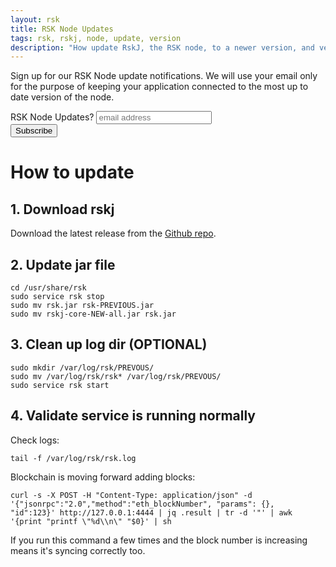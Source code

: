 ```yaml
---
layout: rsk
title: RSK Node Updates
tags: rsk, rskj, node, update, version
description: "How update RskJ, the RSK node, to a newer version, and verify that it works correctly. Also sign up for updates to get notified when there is a new version released."
---
```



Sign up for our RSK Node update notifications. We will use your email only for the purpose of keeping your application connected to the most up to date version of the node.

<!-- Begin Mailchimp Signup Form -->
<link href="//cdn-images.mailchimp.com/embedcode/slim-10_7.css" rel="stylesheet" type="text/css">
<style>#mc_embed_signup form { padding: 0; }</style>
<div id="mc_embed_signup">
<form action="https://rifos.us15.list-manage.com/subscribe/post?u=f52247d792ffe22c6f7be1379&amp;id=bb20694a36" method="post" id="mc-embedded-subscribe-form" name="mc-embedded-subscribe-form" class="validate" target="_blank" novalidate>
    <div id="mc_embed_signup_scroll">
	<label for="mce-EMAIL">RSK Node Updates?</label>
	<input type="email" value="" name="EMAIL" class="email" id="mce-EMAIL" placeholder="email address" required>
    <div style="position: absolute; left: -5000px;" aria-hidden="true"><input type="text" name="b_f52247d792ffe22c6f7be1379_bb20694a36" tabindex="-1" value=""></div>
    <div class="clear"><input type="submit" value="Subscribe" name="subscribe" id="mc-embedded-subscribe" class="button rounded"></div>
    </div>
</form>
</div>
<!--End mc_embed_signup-->

# How to update

## 1. Download rskj 
Download the latest release from the [Github repo](https://github.com/rsksmart/rskj/releases).

## 2. Update jar file 

```
cd /usr/share/rsk
sudo service rsk stop
sudo mv rsk.jar rsk-PREVIOUS.jar
sudo mv rskj-core-NEW-all.jar rsk.jar
```

## 3. Clean up log dir (OPTIONAL)

```
sudo mkdir /var/log/rsk/PREVOUS/
sudo mv /var/log/rsk/rsk* /var/log/rsk/PREVOUS/
sudo service rsk start
```

## 4. Validate service is running normally
Check logs:

```
tail -f /var/log/rsk/rsk.log
```

Blockchain is moving forward adding blocks:
```
curl -s -X POST -H "Content-Type: application/json" -d '{"jsonrpc":"2.0","method":"eth_blockNumber", "params": {},  "id":123}' http://127.0.0.1:4444 | jq .result | tr -d '"' | awk '{print "printf \"%d\\n\" "$0}' | sh
```
If you run this command a few times and the block number is increasing means it's syncing correctly too.
